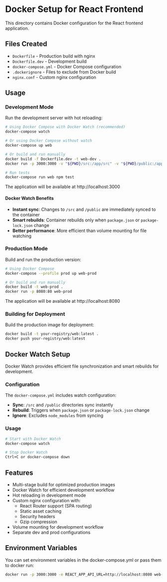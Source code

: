 # Docker Setup for React Frontend

This directory contains Docker configuration for the React frontend application.

## Files Created

- `Dockerfile` - Production build with nginx
- `Dockerfile.dev` - Development build 
- `docker-compose.yml` - Docker Compose configuration
- `.dockerignore` - Files to exclude from Docker build
- `nginx.conf` - Custom nginx configuration

## Usage

### Development Mode

Run the development server with hot reloading:

```bash
# Using Docker Compose with Docker Watch (recommended)
docker-compose watch

# Or using Docker Compose without watch
docker-compose up web

# Or build and run manually
docker build -f Dockerfile.dev -t web-dev .
docker run -p 3000:3000 -v "${PWD}/src:/app/src" -v "${PWD}/public:/app/public" web-dev

# Run tests
docker-compose run web npm test
```

The application will be available at http://localhost:3000

#### Docker Watch Benefits
- **Instant sync**: Changes to `/src` and `/public` are immediately synced to the container
- **Smart rebuilds**: Container rebuilds only when `package.json` or `package-lock.json` change
- **Better performance**: More efficient than volume mounting for file watching

### Production Mode

Build and run the production version:

```bash
# Using Docker Compose
docker-compose --profile prod up web-prod

# Or build and run manually
docker build -t web-prod .
docker run -p 8080:80 web-prod
```

The application will be available at http://localhost:8080

### Building for Deployment

Build the production image for deployment:

```bash
docker build -t your-registry/web:latest .
docker push your-registry/web:latest
```

## Docker Watch Setup

Docker Watch provides efficient file synchronization and smart rebuilds for development.

### Configuration
The `docker-compose.yml` includes watch configuration:
- **Sync**: `/src` and `/public` directories sync instantly
- **Rebuild**: Triggers when `package.json` or `package-lock.json` change
- **Ignore**: Excludes `node_modules` from syncing

### Usage
```bash
# Start with Docker Watch
docker-compose watch

# Stop Docker Watch
Ctrl+C or docker-compose down
```

## Features

- Multi-stage build for optimized production images
- Docker Watch for efficient development workflow
- Hot reloading in development mode
- Custom nginx configuration with:
  - React Router support (SPA routing)
  - Static asset caching
  - Security headers
  - Gzip compression
- Volume mounting for development workflow
- Separate dev and prod configurations

## Environment Variables

You can set environment variables in the docker-compose.yml or pass them to docker run:

```bash
docker run -p 3000:3000 -e REACT_APP_API_URL=http://localhost:8080 web-dev
```